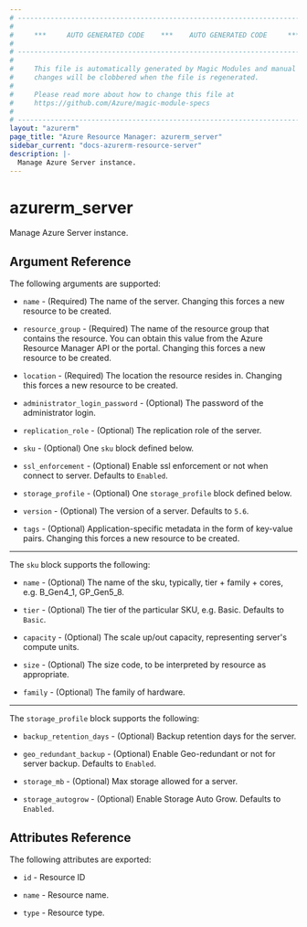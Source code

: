 ```yaml
---
# ----------------------------------------------------------------------------
#
#     ***     AUTO GENERATED CODE    ***    AUTO GENERATED CODE     ***
#
# ----------------------------------------------------------------------------
#
#     This file is automatically generated by Magic Modules and manual
#     changes will be clobbered when the file is regenerated.
#
#     Please read more about how to change this file at
#     https://github.com/Azure/magic-module-specs
#
# ----------------------------------------------------------------------------
layout: "azurerm"
page_title: "Azure Resource Manager: azurerm_server"
sidebar_current: "docs-azurerm-resource-server"
description: |-
  Manage Azure Server instance.
---
```


# azurerm_server

Manage Azure Server instance.


## Argument Reference

The following arguments are supported:

* `name` - (Required) The name of the server. Changing this forces a new resource to be created.

* `resource_group` - (Required) The name of the resource group that contains the resource. You can obtain this value from the Azure Resource Manager API or the portal. Changing this forces a new resource to be created.

* `location` - (Required) The location the resource resides in. Changing this forces a new resource to be created.

* `administrator_login_password` - (Optional) The password of the administrator login.

* `replication_role` - (Optional) The replication role of the server.

* `sku` - (Optional) One `sku` block defined below.

* `ssl_enforcement` - (Optional) Enable ssl enforcement or not when connect to server. Defaults to `Enabled`.

* `storage_profile` - (Optional) One `storage_profile` block defined below.

* `version` - (Optional) The version of a server. Defaults to `5.6`.

* `tags` - (Optional) Application-specific metadata in the form of key-value pairs. Changing this forces a new resource to be created.

---

The `sku` block supports the following:

* `name` - (Optional) The name of the sku, typically, tier + family + cores, e.g. B_Gen4_1, GP_Gen5_8.

* `tier` - (Optional) The tier of the particular SKU, e.g. Basic. Defaults to `Basic`.

* `capacity` - (Optional) The scale up/out capacity, representing server's compute units.

* `size` - (Optional) The size code, to be interpreted by resource as appropriate.

* `family` - (Optional) The family of hardware.

---

The `storage_profile` block supports the following:

* `backup_retention_days` - (Optional) Backup retention days for the server.

* `geo_redundant_backup` - (Optional) Enable Geo-redundant or not for server backup. Defaults to `Enabled`.

* `storage_mb` - (Optional) Max storage allowed for a server.

* `storage_autogrow` - (Optional) Enable Storage Auto Grow. Defaults to `Enabled`.

## Attributes Reference

The following attributes are exported:

* `id` - Resource ID

* `name` - Resource name.

* `type` - Resource type.
